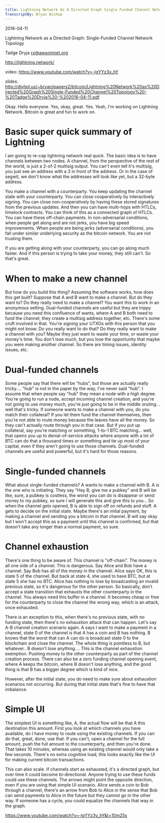 ```yaml
---
title: Lightning Network As A Directed Graph Single Funded Channel Network Topology (2016-04-11)
TranscriptBy: Bryan Bishop
---
```


2016-04-11

Lightning Network as a Directed Graph: Single-Funded Channel Network Topology

Tadge Dryja <rx@awsomnet.org>

<http://lightning.network/>

video: <https://www.youtube.com/watch?v=-lgYYz3y_hY>

slides: <http://diyhpl.us/~bryan/papers2/bitcoin/Lightning%20Network%20as%20Directed%20Graph%20Single-Funded%20Channel%20Topology%20-%20Tadge%20Dryja%20-%202016-04-11.pdf>

Okay. Hello everyone. Yes, okay, great. Yes. Yeah, I'm working on Lightning Network. Bitcoin is great and fun to work on.

# Basic super quick summary of Lightning

I am going to re-cap lightning network real quick. The basic idea is to have channels between two nodes. A channel, from the perspective of the rest of the world, is just a 2-of-2 multisig output. You can't even tell it's multisig, you just see an address with a 3 in front of the address. Or in the case of segwit, we don't know what the addresses will look like yet, but a 32-byte address.

You make a channel with a counterparty. You keep updating the channel state with your counterparty. You can close cooperatively by interactively signing. You can close non-cooperatively by having these stored signatures from the previous updates. And then you can have multi-hops with HTLCs, timelock contracts. You can think of this as a connected graph of HTLCs. You can have these off-chain payments. In non-adversarial conditions, when people get along and are not jerks, you have big speed improvements. When people are being jerks (adversarial conditions), you fall under similar underlying security as the bitcoin network. You are not trusting them.

If you are getting along with your counterparty, you can go along much faster. And if this person is trying to take your money, they still can't. So that's great.

# When to make a new channel

But how do you build this thing? Assuming the software works, how does this get built? Suppose that A and B want to make a channel. But do they want to? Do they really need to make a channel? You want this to work in an anonymous setting. Dual-funded channels are useful but they are trippy because you need this confluence of wants, where A and B both need to fund the channel, they create a multisig address together, etc. There's some cruft involved in that. You're signing your UTXOs with this person that you might not know. Do you really want to do that? Do they really want to make a channel with you? Maybe they just want to waste your time, or waste your money's time. You don't lose much, but you lose the opportunity that maybe you were making another channel. So there are timing issues, identity issues, etc.

# Dual-funded channels

Some people say that there will be "hubs", but those are actually really tricky.... "hub" is not in the paper by the way, I've never said "hub". I assume that when people say "hub" they mean a node with a high degree. You're going to run a node, accept incoming channel creation, and you're not going to use money much, you're just going to be in the middle oruting... well that's tricky. If someone wants to make a channel with you, do you match their collateral? If you let them fund the channel themselves, then you're not able to route money because the leaves have all the money. So they can't actually route through you in that case. But if you put up collateral, say you're matching or something, 1-to-1 BTC matching... well, that opens you up to denial-of-service attacks where anyone with a lot of BTC can do that a thousand times or something and tie up most of your capital, even if they aren't going to use those channels. Dual-funded channels are useful and powerful, but it's hard for those reasons.

# Single-funded channels

What about single-funded channels? A wants to make a channel with B. A is the one who is initiating. They say "Hey B, give me a pubkey" and B will be like, sure, a pubkey is costless, the worst you can do is disappear or send money to my pubkey, so sure I will generate this and give this to you... So when the channel gets opened, B is able to sign off on refunds and stuff. A gets to decide on the initial state. Maybe there's an initial payment, by making a channel and sending you a bitcoin in that channel. B will say okay but I won't accept this as a payment until this channel is confirmed, but that doesn't take any longer than a normal payment, so sure.

# Channel exhaustion

There's one thing to be aware of. This channel is "off-chain". The money is all one side of a channel. This is dangerous. Say Alice and Bob have a channel. Say Bob has all of the money in the channel. Alice says OK, this is state 5 of the channel. But back at state 4, she used to have BTC, but at state 5 she has no BTC. Alice has nothing to lose by broadcasting an invalid previous state, so it's dangerous for the other person. So basically, don't accept a state transition that exhausts the other counterparty in the channel. You always need this buffer in a channel. It becomes cheap or free for the counterparty to close the channel the wrong way, which is an attack, once exhausted.

There is an exception to this, when there's no previous state, with no funding state, then there's no exhaustion attack that can happen. Let's say A-B channel creation scenario again. A says I want to make a payment in a channel, state 0 of the channel is that A has a coin and B has nothing. B knows that the worst that can A can do is broadcast state 0 to the blockchain and close the channel. The whole thing is pointless to B, but whatever.. B doesn't lose anything.... This is the channel exhaustion exemption. Pushing money to the other counterparty as part of the channel creation process. There can also be a zero funding channel opening event, where A keeps the bitcoin, where B doesn't lose anything, and the good thing is that B has a bigger degree which is kind of nice.

However, after the initial state, you do need to make sure about exhaustion scenarios not occurring. But during that initial state that's fine to have that imbalance.

# Simple UI

The simplest UI is something like, A, the actual flow will be that A this destination this amount. First you look at whiich channels you have available, do I have money to route using the existing channels. If you can do that, great, done, use that. If you can't, open a channel for the full amount, push the full amount to the counterparty, and then you're done. That takes 10 minutes, whereas using an existing channel would only take a few seconds. There's no extra cognitive load, this looks exactly like the UI for making current bitcoin transactions.

This can also scale. If channels start as exhausted, it's a directed graph, but over time it could become bi-directional. Anyone trying to use these funds could use these channels. The arrows might point the opposite direction, even if you are using that simple UI scenario. Alice sends a coin to Bob through a channel, there's an arrow from Bob to Alice in the sense that Bob can send payments to Alice in the future but they cannot go in the other way. If someone has a cycle, you could equalize the channels that way in the graph.

<https://www.youtube.com/watch?v=-lgYYz3y_hY&t=10m25s>




